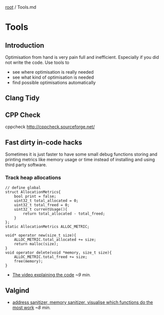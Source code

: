 [root](../README.md) / Tools.md
# Tools
## Introduction
Optimisation from hand is very pain full and inefficient. Especially if you did not write the code. Use tools to 

- see where optimisation is really needed
- see what kind of optimisation is needed
- find possible optimisations automatically


## Clang Tidy

## CPP Check
cppcheck http://cppcheck.sourceforge.net/

## Fast dirty in-code hacks
Sometimes it is just faster to have some small debug functions storing and printing metrics like memory usage or time instead of installing and using third party software. 
### Track heap allocations
```c_cpp
// define global
struct AllocationMetrics{
	bool print = false;
	uint32_t total_allocated = 0;
	uint32_t total_freed = 0;
	uint32_t currentUsage(){
	    return total_allocated - total_freed;
	}
};
static AllocationMetrics ALLOC_METRIC;
 
void* operator new(size_t size){
    ALLOC_METRIC.total_allocated += size;
    return malloc(size);
}
void operator delete(void *memory, size_t size){
    ALLOC_METRIC.total_freed += size;
    free(memory);
}
```
- [The video explaining the code](https://www.youtube-nocookie.com/embed/sLlGEUO_EGE?rel=0&start=230&end=782) *~9 min.*

## Valgind
- [address sanitizer, memory sanitizer, visualise which functions do the most work](https://www.youtube-nocookie.com/embed/3l0BQs2ThTo?rel=0) *~8 min.*
